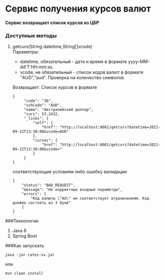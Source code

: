 # Сервис получения курсов валют
**Сервис возвращает список курсов из ЦБР**

### Доступные методы
1. getcurs(String datetime,String[]vcode)<br>
   Параметры:<br>
   - datetime, обязательный - дата и время в формате yyyy-MM-dd'T'HH:mm:ss.
   - vcode, не обязательный - список кодов валют в формате "AUD","aud". Проверка на количество символов

    Возвращает:
   Список курсов в формате 
   ```   
   {
        "code": "36",
        "vchCode": "AUD",
        "name": "Австралийский доллар",
        "curs": 53.2432,
        "_links": {
            "self": {
                "href": "http://localhost:8081/getcurs?datetime=2021-09-22T13:30:00&vcode=AUD"
            },
            "curses": {
                "href": "http://localhost:8081/getcurs?datetime=2021-09-22T13:30:00&vcode="
            }
        }
   }
   ```
   соответствующие условиям либо ошибку валидации
    ```
    {
        "status": "BAD_REQUEST",
        "message": "Не корректные входные параметры",
        "errors": [
            "Код валюты \"AU\" не соответствует ограничениям. Код должен состоять из 3 букв"
        ]
    }
    ```

###Технологии
1. Java 8
2. Spring Boot

###Как запускать

```
java -jar rates-vv.jar
```
или
```
mvn clean install